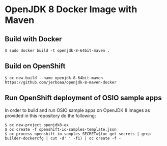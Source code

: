 # OpenJDK 8 Docker Image with Maven

## Build with Docker

    $ sudo docker build -t openjdk-8-64bit-maven .

## Build on OpenShift

    $ oc new-build --name openjdk-8-64bit-maven https://github.com/jerboaa/openjdk-8-maven-docker

## Run OpenShift deployment of OSIO sample apps

In order to build and run OSIO sample apps on OpenJDK 8 images as provided in this repository do the following:

    $ oc new-project openjdk8-ex
    $ oc create -f openshift-io-samples-template.json
    $ oc process openshift-io-samples SECRET=$(oc get secrets | grep builder-dockercfg | cut -d' ' -f1) | oc create -f -

